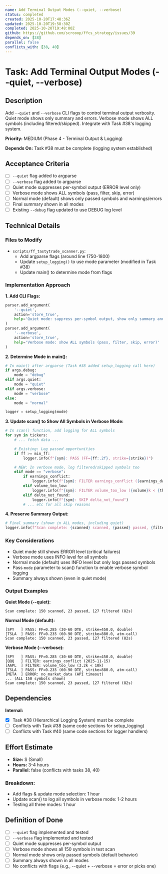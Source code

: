 ```yaml
---
name: Add Terminal Output Modes (--quiet, --verbose)
status: completed
created: 2025-10-20T17:48:36Z
updated: 2025-10-20T19:58:30Z
completed: 2025-10-20T19:48:00Z
github: https://github.com/scrooop/ffcs_strategy/issues/39
depends_on: [38]
parallel: false
conflicts_with: [38, 40]
---
```


# Task: Add Terminal Output Modes (--quiet, --verbose)

## Description

Add `--quiet` and `--verbose` CLI flags to control terminal output verbosity. Quiet mode shows only summary and errors. Verbose mode shows ALL symbols (including filtered/skipped). Integrate with Task #38's logging system.

**Priority:** MEDIUM (Phase 4 - Terminal Output & Logging)

**Depends On:** Task #38 must be complete (logging system established)

## Acceptance Criteria

- [ ] `--quiet` flag added to argparse
- [ ] `--verbose` flag added to argparse
- [ ] Quiet mode suppresses per-symbol output (ERROR level only)
- [ ] Verbose mode shows ALL symbols (pass, filter, skip, error)
- [ ] Normal mode (default) shows only passed symbols and warnings/errors
- [ ] Final summary shown in all modes
- [ ] Existing `--debug` flag updated to use DEBUG log level

## Technical Details

### Files to Modify
- `scripts/ff_tastytrade_scanner.py`:
  - Add argparse flags (around line 1750-1800)
  - Update `setup_logging()` to use mode parameter (modified in Task #38)
  - Update main() to determine mode from flags

### Implementation Approach

**1. Add CLI Flags:**
```python
parser.add_argument(
    '--quiet',
    action='store_true',
    help='Quiet mode: suppress per-symbol output, show only summary and errors'
)
parser.add_argument(
    '--verbose',
    action='store_true',
    help='Verbose mode: show ALL symbols (pass, filter, skip, error)'
)
```

**2. Determine Mode in main():**
```python
# In main() after argparse (Task #38 added setup_logging call here)
if args.debug:
    mode = "debug"
elif args.quiet:
    mode = "quiet"
elif args.verbose:
    mode = "verbose"
else:
    mode = "normal"

logger = setup_logging(mode)
```

**3. Update scan() to Show All Symbols in Verbose Mode:**
```python
# In scan() function, add logging for ALL symbols
for sym in tickers:
    # ... fetch data ...

    # Existing: Log passed opportunities
    if ff >= min_ff:
        logger.info(f"{sym}: PASS (FF={ff:.2f}, strike={strike})")

    # NEW: In verbose mode, log filtered/skipped symbols too
    elif mode == "verbose":
        if earnings_conflict:
            logger.info(f"{sym}: FILTER earnings_conflict ({earnings_date})")
        elif volume_too_low:
            logger.info(f"{sym}: FILTER volume_too_low ({volume}k < {threshold}k)")
        elif delta_not_found:
            logger.info(f"{sym}: SKIP delta_not_found")
        # ... etc for all skip reasons
```

**4. Preserve Summary Output:**
```python
# Final summary (shown in ALL modes, including quiet)
logger.info(f"Scan complete: {scanned} scanned, {passed} passed, {filtered} filtered ({elapsed:.1f}s)")
```

### Key Considerations
- Quiet mode still shows ERROR level (critical failures)
- Verbose mode uses INFO level for all symbols
- Normal mode (default) uses INFO level but only logs passed symbols
- Pass `mode` parameter to scan() function to enable verbose symbol logging
- Summary always shown (even in quiet mode)

### Output Examples

**Quiet Mode (--quiet):**
```
Scan complete: 150 scanned, 23 passed, 127 filtered (82s)
```

**Normal Mode (default):**
```
[SPY   ] PASS: FF=0.285 (30-60 DTE, strike=450.0, double)
[TSLA  ] PASS: FF=0.235 (60-90 DTE, strike=880.0, atm-call)
Scan complete: 150 scanned, 23 passed, 127 filtered (82s)
```

**Verbose Mode (--verbose):**
```
[SPY   ] PASS: FF=0.285 (30-60 DTE, strike=450.0, double)
[QQQ   ] FILTER: earnings_conflict (2025-11-15)
[AAPL  ] FILTER: volume_too_low (3.2k < 10k)
[TSLA  ] PASS: FF=0.235 (60-90 DTE, strike=880.0, atm-call)
[META  ] ERROR: no_market_data (API timeout)
... (ALL 150 symbols shown)
Scan complete: 150 scanned, 23 passed, 127 filtered (82s)
```

## Dependencies

**Internal:**
- [x] Task #38 (Hierarchical Logging System) must be complete
- [ ] Conflicts with Task #38 (same code sections for setup_logging)
- [ ] Conflicts with Task #40 (same code sections for logger handlers)

## Effort Estimate

- **Size:** S (Small)
- **Hours:** 3-4 hours
- **Parallel:** false (conflicts with tasks 38, 40)

### Breakdown:
- Add flags & update mode selection: 1 hour
- Update scan() to log all symbols in verbose mode: 1-2 hours
- Testing all three modes: 1 hour

## Definition of Done

- [ ] `--quiet` flag implemented and tested
- [ ] `--verbose` flag implemented and tested
- [ ] Quiet mode suppresses per-symbol output
- [ ] Verbose mode shows all 150 symbols in test scan
- [ ] Normal mode shows only passed symbols (default behavior)
- [ ] Summary always shown in all modes
- [ ] No conflicts with flags (e.g., --quiet + --verbose = error or picks one)
